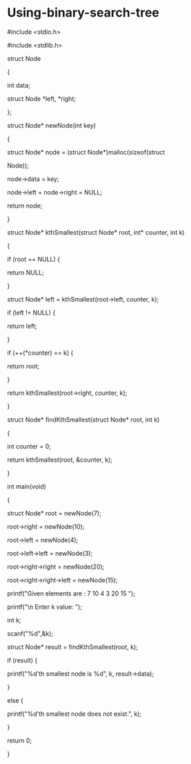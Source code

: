 # Using-binary-search-tree
#include <stdio.h> 

#include <stdlib.h> 

struct Node 

{ 

int data; 

struct Node *left, *right; 

}; 

struct Node* newNode(int key) 

{ 

struct Node* node = (struct Node*)malloc(sizeof(struct 

Node)); 

node->data = key; 

node->left = node->right = NULL; 

return node; 

} 

struct Node* kthSmallest(struct Node* root, int* counter, int k) 

{ 

  

if (root == NULL) { 

return NULL; 

} 

  

struct Node* left = kthSmallest(root->left, counter, k); 

  

if (left != NULL) { 

return left; 

} 

  

if (++(*counter) == k) { 

return root; 

} 

return kthSmallest(root->right, counter, k); 

} 

struct Node* findKthSmallest(struct Node* root, int k) 

{ 

  

int counter = 0; 

return kthSmallest(root, &counter, k); 

} 

int main(void) 

{ 

struct Node* root = newNode(7); 

root->right = newNode(10); 

root->left = newNode(4); 

root->left->left = newNode(3); 

root->right->right = newNode(20); 

root->right->right->left = newNode(15); 

printf("Given elements are : 7 10 4 3 20 15 "); 

printf("\n Enter k value: "); 

int k; 

scanf("%d",&k); 

struct Node* result = findKthSmallest(root, k); 

if (result) { 

printf("%d'th smallest node is %d", k, result->data); 

} 

else { 

printf("%d'th smallest node does not exist.", k); 

} 

return 0; 

}
